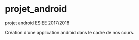# projet_android
projet android ESIEE 2017/2018


Création d'une application android dans le cadre de nos cours.
